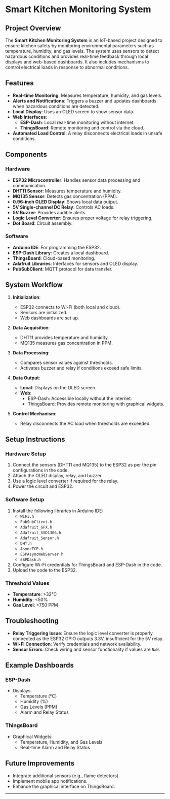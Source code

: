 # Smart Kitchen Monitoring System

## Project Overview
The **Smart Kitchen Monitoring System** is an IoT-based project designed to ensure kitchen safety by monitoring environmental parameters such as temperature, humidity, and gas levels. The system uses sensors to detect hazardous conditions and provides real-time feedback through local displays and web-based dashboards. It also includes mechanisms to control electrical loads in response to abnormal conditions.

## Features
- **Real-time Monitoring**: Measures temperature, humidity, and gas levels.
- **Alerts and Notifications**: Triggers a buzzer and updates dashboards when hazardous conditions are detected.
- **Local Display**: Uses an OLED screen to show sensor data.
- **Web Interfaces**:
  - **ESP-Dash**: Local real-time monitoring without internet.
  - **ThingsBoard**: Remote monitoring and control via the cloud.
- **Automated Load Control**: A relay disconnects electrical loads in unsafe conditions.

## Components
### Hardware
- **ESP32 Microcontroller**: Handles sensor data processing and communication.
- **DHT11 Sensor**: Measures temperature and humidity.
- **MQ135 Sensor**: Detects gas concentration (PPM).
- **0.96-inch OLED Display**: Shows local data output.
- **5V Single-channel DC Relay**: Controls AC loads.
- **5V Buzzer**: Provides audible alerts.
- **Logic Level Converter**: Ensures proper voltage for relay triggering.
- **Dot Board**: Circuit assembly.

### Software
- **Arduino IDE**: For programming the ESP32.
- **ESP-Dash Library**: Creates a local dashboard.
- **ThingsBoard**: Cloud-based monitoring.
- **Adafruit Libraries**: Interfaces for sensors and OLED display.
- **PubSubClient**: MQTT protocol for data transfer.

## System Workflow
1. **Initialization**:
   - ESP32 connects to Wi-Fi (both local and cloud).
   - Sensors are initialized.
   - Web dashboards are set up.

2. **Data Acquisition**:
   - DHT11 provides temperature and humidity.
   - MQ135 measures gas concentration in PPM.

3. **Data Processing**:
   - Compares sensor values against thresholds.
   - Activates buzzer and relay if conditions exceed safe limits.

4. **Data Output**:
   - **Local**: Displays on the OLED screen.
   - **Web**:
     - ESP-Dash: Accessible locally without the internet.
     - ThingsBoard: Provides remote monitoring with graphical widgets.

5. **Control Mechanism**:
   - Relay disconnects the AC load when thresholds are exceeded.

## Setup Instructions
### Hardware Setup
1. Connect the sensors (DHT11 and MQ135) to the ESP32 as per the pin configurations in the code.
2. Attach the OLED display, relay, and buzzer.
3. Use a logic level converter if required for the relay.
4. Power the circuit and ESP32.

### Software Setup
1. Install the following libraries in Arduino IDE:
   - `WiFi.h`
   - `PubSubClient.h`
   - `Adafruit_GFX.h`
   - `Adafruit_SSD1306.h`
   - `Adafruit_Sensor.h`
   - `DHT.h`
   - `AsyncTCP.h`
   - `ESPAsyncWebServer.h`
   - `ESPDash.h`
2. Configure Wi-Fi credentials for ThingsBoard and ESP-Dash in the code.
3. Upload the code to the ESP32.

### Threshold Values
- **Temperature**: >32°C
- **Humidity**: <50%
- **Gas Level**: >750 PPM

## Troubleshooting
- **Relay Triggering Issue**: Ensure the logic level converter is properly connected as the ESP32 GPIO outputs 3.3V, insufficient for the 5V relay.
- **Wi-Fi Connection**: Verify credentials and network availability.
- **Sensor Errors**: Check wiring and sensor functionality if values are `NaN`.

## Example Dashboards
### ESP-Dash
- Displays:
  - Temperature (°C)
  - Humidity (%)
  - Gas Levels (PPM)
  - Alarm and Relay Status

### ThingsBoard
- Graphical Widgets:
  - Temperature, Humidity, and Gas Levels
  - Real-time Alarm and Relay Status

## Future Improvements
- Integrate additional sensors (e.g., flame detectors).
- Implement mobile app notifications.
- Enhance the graphical interface on ThingsBoard.

---


